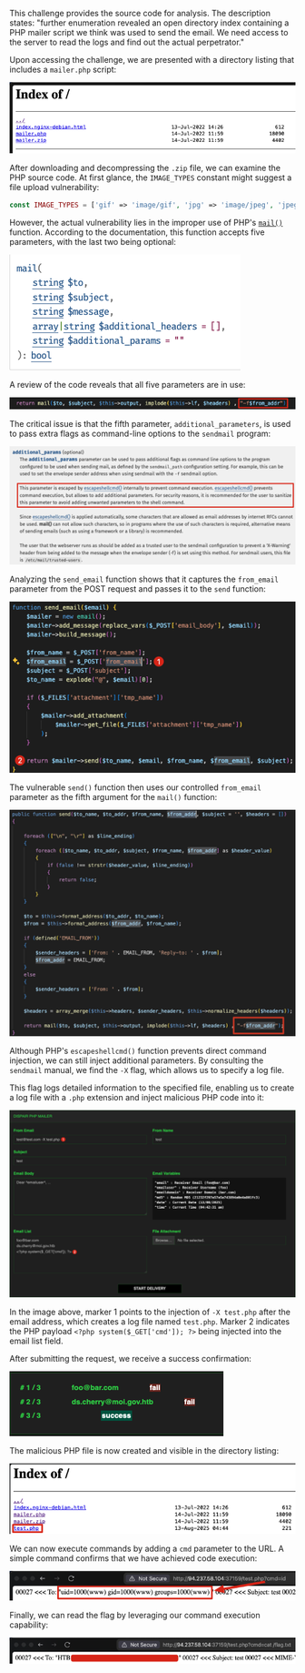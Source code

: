 This challenge provides the source code for analysis. The description states: "further enumeration revealed an open directory index containing a PHP mailer script we think was used to send the email. We need access to the server to read the logs and find out the actual perpetrator."

Upon accessing the challenge, we are presented with a directory listing that includes a `mailer.php` script:

![image.png](./images/image.png)

After downloading and decompressing the `.zip` file, we can examine the PHP source code. At first glance, the `IMAGE_TYPES` constant might suggest a file upload vulnerability:

```php
const IMAGE_TYPES = ['gif' => 'image/gif', 'jpg' => 'image/jpeg', 'jpeg' => 'image/jpeg', 'jpe' => 'image/jpeg', 'bmp' => 'image/bmp', 'png' => 'image/png', 'tif' => 'image/tiff', 'tiff' => 'image/tiff', 'swf' => 'application/x-shockwave-flash', ];
```

However, the actual vulnerability lies in the improper use of PHP's [`mail()`](https://www.php.net/manual/en/function.mail.php) function. According to the documentation, this function accepts five parameters, with the last two being optional:

![image.png](./images/image(1).png)

A review of the code reveals that all five parameters are in use:

![image.png](./images/image(2).png)

The critical issue is that the fifth parameter, `additional_parameters`, is used to pass extra flags as command-line options to the `sendmail` program:

![image.png](./images/image(3).png)

Analyzing the `send_email` function shows that it captures the `from_email` parameter from the POST request and passes it to the `send` function:

![image.png](./images/image(4).png)

The vulnerable `send()` function then uses our controlled `from_email` parameter as the fifth argument for the `mail()` function:

![image.png](./images/image(5).png)

Although PHP's `escapeshellcmd()` function prevents direct command injection, we can still inject additional parameters. By consulting the `sendmail` manual, we find the `-X` flag, which allows us to specify a log file.

This flag logs detailed information to the specified file, enabling us to create a log file with a `.php` extension and inject malicious PHP code into it:

![image.png](./images/image(6).png)

In the image above, marker 1 points to the injection of `-X test.php` after the email address, which creates a log file named `test.php`. Marker 2 indicates the PHP payload `<?php system($_GET['cmd']); ?>` being injected into the email list field.

After submitting the request, we receive a success confirmation:

![image.png](./images/image(7).png)

The malicious PHP file is now created and visible in the directory listing:

![image.png](./images/image(8).png)

We can now execute commands by adding a `cmd` parameter to the URL. A simple command confirms that we have achieved code execution:

![image.png](./images/image(9).png)

Finally, we can read the flag by leveraging our command execution capability:

![image.png](./images/image(10).png)
